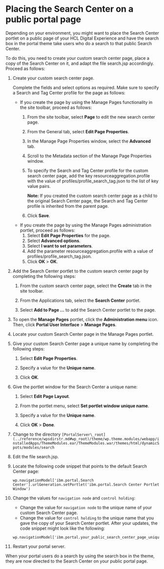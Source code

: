# Placing the Search Center on a public portal page

Depending on your environment, you might want to place the Search Center portlet on a public page of your HCL Digital Experience and have the search box in the portal theme take users who do a search to that public Search Center.

To do this, you need to create your custom search center page, place a copy of the Search Center on it, and adapt the file search.jsp accordingly. Proceed as follows:

1.  Create your custom search center page.

    Complete the fields and select options as required. Make sure to specify a Search and Tag Center profile for the page as follows:

    -   If you create the page by using the Manage Pages functionality in the site toolbar, proceed as follows:
        1.  From the site toolbar, select **Page** to edit the new search center page.
        2.  From the General tab, select **Edit Page Properties**.
        3.  In the Manage Page Properties window, select the **Advanced** tab.
        4.  Scroll to the Metadata section of the Manage Page Properties window.
        5.  To specify the Search and Tag Center profile for the custom search center page, add the key resourceaggregation.profile with the value of profiles/profile\_search\_tag.json to the list of key value pairs.

            **Note:** If you created the custom search center page as a child to the original Search Center page, the Search and Tag Center profile is inherited from the parent page.

        6.  Click **Save**.
    -   If you create the page by using the Manage Pages administration portlet, proceed as follows:
        1.  Select **Edit Page Properties** for the page.
        2.  Select **Advanced options**.
        3.  Select **I want to set parameters**.
        4.  Add the parameter resourceaggregation.profile with a value of profiles/profile\_search\_tag.json.
        5.  Click **OK** \> **OK**.
2.  Add the Search Center portlet to the custom search center page by completing the following steps:

    1.  From the custom search center page, select the **Create** tab in the site toolbar.

    2.  From the Applications tab, select the **Search Center** portlet.

    3.  Select **Add to Page ...** to add the Search Center portlet to the page.

3.  To open the **Manage Pages** portlet, click the **Administration menu** icon. Then, click **Portal User Interface** \> **Manage Pages**.

4.  Locate your custom Search Center page in the Manage Pages portlet.

5.  Give your custom Search Center page a unique name by completing the following steps:

    1.  Select **Edit Page Properties**.

    2.  Specify a value for the **Unique name**.

    3.  Click **OK**.

6.  Give the portlet window for the Search Center a unique name:

    1.  Select **Edit Page Layout**.

    2.  From the portlet menu, select **Set portlet window unique name**.

    3.  Specify a value for the **Unique name**.

    4.  Click **OK** \> **Done**.

7.  Change to the directory `[PortalServer\_root](../reference/wpsdirstr.md#wp_root)/theme/wp.theme.modules/webapp/installedApps/ThemeModules.ear/ThemeModules.war/themes/html/dynamicSpots/modules/search`

8.  Edit the file search.jsp.

9.  Locate the following code snippet that points to the default Search Center page:

    ```
    wp.navigationModel['ibm.portal.Search Center'].urlGeneration.setPortlet('ibm.portal.Search Center Portlet Window')
    ```

10. Change the values for `navigation node` and `control holding`:

    -   Change the value for `navigation node` to the unique name of your custom Search Center page.
    -   Change the value for `control holding` to the unique name that you gave the copy of your Search Center portlet.
    After your updates, the code snippet might look like the following:

    ```
    wp.navigationModel['ibm.portal.your_public_search_center_page_unique_name'].urlGeneration.setPortlet('ibm.portal.your_public_search_center_portlet_window_unique_name')
    ```

11. Restart your portal server.


When your portal users do a search by using the search box in the theme, they are now directed to the Search Center on your public portal page.


